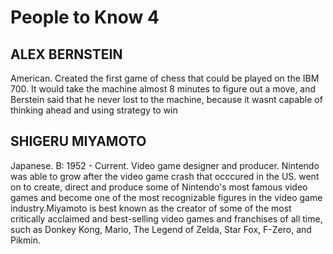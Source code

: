 # People to Know 4

## ALEX BERNSTEIN
American. Created the first game of chess that could be played on the IBM 700. It would take the machine almost 8 minutes to figure out a move, and Berstein said that he never lost to the machine, because it wasnt capable of thinking ahead and using strategy to win

## SHIGERU MIYAMOTO
Japanese. B: 1952 - Current. Video game designer and producer. Nintendo was able to grow after the video game crash that occcured in the US. went on to create, direct and produce some of Nintendo's most famous video games and become one of the most recognizable figures in the video game industry.Miyamoto is best known as the creator of some of the most critically acclaimed and best-selling video games and franchises of all time, such as Donkey Kong, Mario, The Legend of Zelda, Star Fox, F-Zero, and Pikmin.

